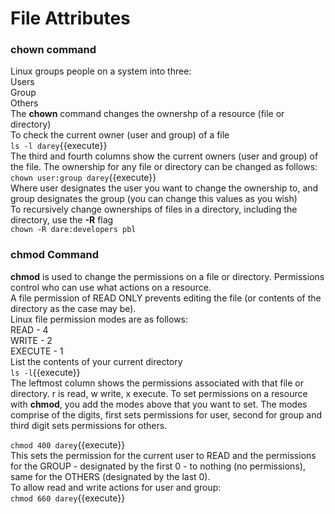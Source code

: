 # File Attributes
### chown command
Linux groups people on a system into three:  
Users  
Group  
Others  
The **chown** command changes the ownershp of a resource (file or directory)  
To check the current owner (user and group) of a file  
`ls -l darey`{{execute}}  
The third and fourth columns show the current owners (user and group) of the file.
The ownership for any file or directory can be changed as follows:  
`chown user:group darey`{{execute}}  
Where user designates the user you want to change the ownership to, and group designates the group (you can change this values as you wish)  
To recursively change ownerships of files in a directory, including the directory, use the **-R** flag  
`chown -R dare:developers pbl`  
  
### chmod Command
**chmod** is used to change the permissions on a file or directory. Permissions control who can use what actions on a resource.  
A file permission of READ ONLY prevents editing the file (or contents of the directory as the case may be).  
Linux file permission modes are as follows:  
READ - 4  
WRITE - 2  
EXECUTE - 1  
List the contents of your current directory  
`ls -l`{{execute}}  
The leftmost column shows the permissions associated with that file or directory. r is read, w write, x execute. 
To set permissions on a resource with **chmod**, you add the modes above that you want to set. The modes comprise of the digits, first sets permissions for user, second for group and third digit sets permissions for others.  
  
`chmod 400 darey`{{execute}}  
This sets the permission for the current user to READ and the permissions for the GROUP - designated by the first 0 - to nothing (no permissions), same for the OTHERS (designated by the last 0).  
To allow read and write actions for user and group:  
`chmod 660 darey`{{execute}}